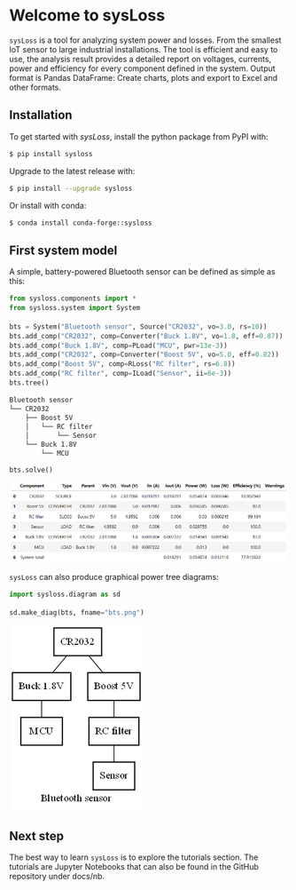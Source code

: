 # Welcome to sysLoss
`sysLoss` is a tool for analyzing system power and losses. From the smallest IoT sensor to large industrial installations. The tool is efficient and easy to use, the analysis result provides a detailed report on voltages, currents, power and efficiency for every component defined in the system. Output format is Pandas DataFrame: Create charts, plots and export to Excel and other formats. 

## Installation
To get started with *sysLoss*, install the python package from PyPI with:
```bash
$ pip install sysloss
```
Upgrade to the latest release with:
```bash
$ pip install --upgrade sysloss
```

Or install with conda:
```bash
$ conda install conda-forge::sysloss
```

## First system model
A simple, battery-powered Bluetooth sensor can be defined as simple as this:
```python
from sysloss.components import *
from sysloss.system import System

bts = System("Bluetooth sensor", Source("CR2032", vo=3.0, rs=10))
bts.add_comp("CR2032", comp=Converter("Buck 1.8V", vo=1.8, eff=0.87))
bts.add_comp("Buck 1.8V", comp=PLoad("MCU", pwr=13e-3))
bts.add_comp("CR2032", comp=Converter("Boost 5V", vo=5.0, eff=0.82))
bts.add_comp("Boost 5V", comp=RLoss("RC filter", rs=6.8))
bts.add_comp("RC filter", comp=ILoad("Sensor", ii=6e-3))
bts.tree()
```
```
Bluetooth sensor
└── CR2032
    ├── Boost 5V
    │   └── RC filter
    │       └── Sensor
    └── Buck 1.8V
        └── MCU
```
```python
bts.solve()
```
![result](bts.png)

`sysLoss` can also produce graphical power tree diagrams:
```python
import sysloss.diagram as sd

sd.make_diag(bts, fname="bts.png")
```
![tree](bts-tree.png)

## Next step
The best way to learn `sysLoss` is to explore the tutorials section. The tutorials are Jupyter Notebooks that can also be found in the GitHub repository under docs/nb.


```{tableofcontents}
```

